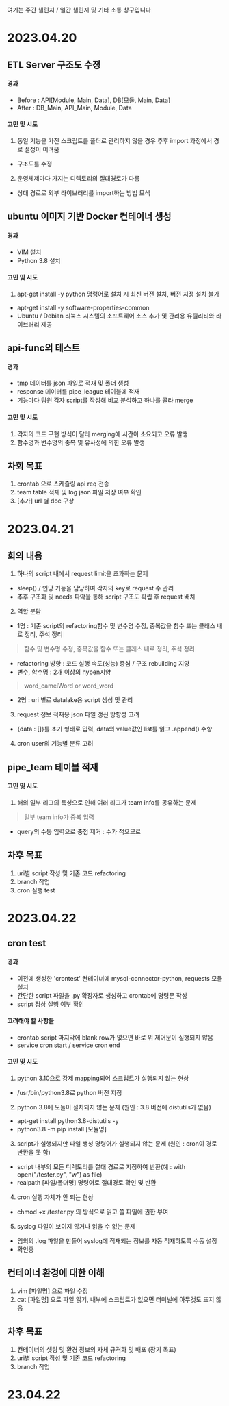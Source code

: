 ###
여기는 주간 챌린지 / 일간 챌린지 및 기타 소통 창구입니다
###


2023.04.20
==========

## ETL Server 구조도 수정
#### 경과
- Before : API[Module, Main, Data], DB[모듈, Main, Data]
- After : DB_Main, API_Main, Module, Data
#### 고민 및 시도
1. 동일 기능을 가진 스크립트를 폴더로 관리하지 않을 경우 추후 import 과정에서 경로 설정이 어려움
- 구조도를 수정
2. 운영체제마다 가지는 디렉토리의 절대경로가 다름
- 상대 경로로 외부 라이브러리를 import하는 방법 모색

## ubuntu 이미지 기반 Docker 컨테이너 생성
#### 경과
- VIM 설치
- Python 3.8 설치
#### 고민 및 시도
1. apt-get install -y python 명령어로 설치 시 최신 버전 설치, 버전 지정 설치 불가
- apt-get install -y software-properties-common
- Ubuntu / Debian 리눅스 시스템의 소프트웨어 소스 추가 및 관리용 유틸리티와 라이브러리 제공

## api-func의 테스트
#### 경과
- tmp 데이터를 json 파일로 적재 및 폴더 생성
- response 데이터를 pipe_league 테이블에 적재
- 기능마다 팀원 각자 script를 작성해 비교 분석하고 하나를 골라 merge
#### 고민 및 시도
1. 각자의 코드 구현 방식이 달라 merging에 시간이 소요되고 오류 발생
2. 함수명과 변수명의 중복 및 유사성에 의한 오류 발생

## 차회 목표
1. crontab 으로 스케쥴링 api req 전송
2. team table 적재 및 log json 파일 저장 여부 확인
3. [추가] url 별 doc 구상


2023.04.21
==========

## 회의 내용
1. 하나의 script 내에서 request limit을  초과하는 문제
- sleep() / 인당 기능을 담당하여 각자의 key로 request 수 관리
- 추후 구조화 및 needs 파악을 통해 script 구조도 확립 후 request 배치
2. 역할 분담
- 1명 : 기존 script의 refactoring함수 및 변수명 수정, 중복값을 함수 또는 클래스 내로 정리, 주석 정리
> 함수 및 변수명 수정, 중복값을 함수 또는 클래스 내로 정리, 주석 정리
- refactoring 방향 : 코드 실행 속도(성능) 중심 / 구조 rebuilding 지양
- 변수, 함수명 : 2개 이상의 hypen지양
> word_camelWord or word_word
- 2명 : uri 별로 datalake용 script 생성 및 관리 
3. request 정보 적재용 json 파일 갱신 방향성 고려
- {data : []}를 초기 형태로 입력, data의 value값인 list를 읽고 .append() 수향
4. cron user의 기능별 분류 고려

## pipe_team 테이블 적재
#### 고민 및 시도
1. 해외 일부 리그의 특성으로 인해 여러 리그가 team info를 공유하는 문제
> 일부 team info가 중복 입력
- query의 수동 입력으로 중첩 제거 : 수가 적으므로

## 차후 목표
1. uri별 script 작성 및 기존 코드 refactoring
2. branch 작업
3. cron 실행 test


2023.04.22
==========

## cron test
#### 경과
- 이전에 생성한 'crontest' 컨테이너에 mysql-connector-python, requests 모듈 설치
- 간단한 script 파일을 .py 확장자로 생성하고 crontab에 명령문 작성
- script 정상 실행 여부 확인
#### 고려해야 할 사항들
- crontab script 마지막에 blank row가 없으면 바로 위 제어문이 실행되지 않음
- service cron start / service cron end
#### 고민 및 시도
1. python 3.10으로 강제 mapping되어 스크립트가 실행되지 않는 현상
-  /usr/bin/python3.8로 python 버전 지정
2. python 3.8에 모듈이 설치되지 않는 문제 (원인 : 3.8 버전에 distutils가 없음)
- apt-get install python3.8-distutils -y
- python3.8 -m pip install [모듈명]
3. script가 실행되지만 파일 생성 명령어가 실행되지 않는 문제 (원인 : cron이 경로 반환을 못 함)
- script 내부의 모든 디렉토리를 절대 경로로 지정하여 반환(예 : with open("/tester.py", "w") as file)
- realpath [파일/폴더명] 명령어로 절대경로 확인 및 반환
4. cron 실행 자체가 안 되는 현상
- chmod +x /tester.py 의 방식으로 읽고 쓸 파일에 권한 부여
5. syslog 파일이 보이지 않거나 읽을 수 없는 문제
- 임의의 .log 파일을 만들어 syslog에 적재되는 정보를 자동 적재하도록 수동 설정
- 확인중

## 컨테이너 환경에 대한 이해
1. vim [파일명] 으로 파일 수정
2. cat [파일명] 으로 파일 읽기, 내부에 스크립트가 없으면 터미널에 아무것도 뜨지 않음

## 차후 목표
1. 컨테이너의 셋팅 및 환경 정보의 자체 규격화 및 배포 (장기 목표)
2. uri별 script 작성 및 기존 코드 refactoring
3. branch 작업


23.04.22
=======
